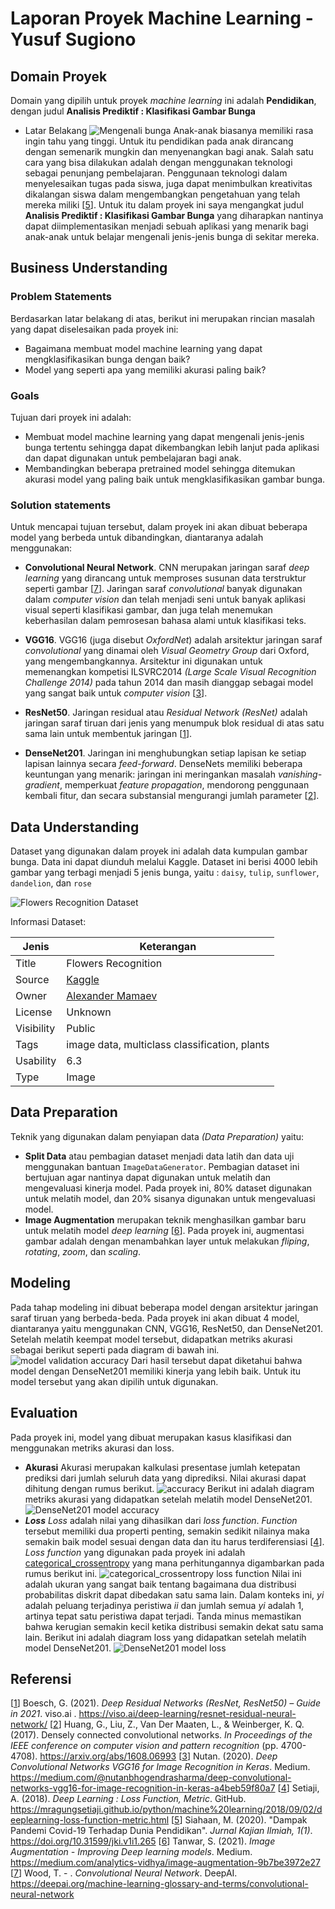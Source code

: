 # Laporan Proyek Machine Learning - Yusuf Sugiono

## Domain Proyek
Domain yang dipilih untuk proyek *machine learning* ini adalah **Pendidikan**, dengan judul **Analisis Prediktif : Klasifikasi Gambar Bunga**
- Latar Belakang
![Mengenali bunga](https://www.naeyc.org/sites/default/files/styles/page_header_media_large/public/022018/family-banner23.jpg?itok=HFo_J3pm)
Anak-anak biasanya memiliki rasa ingin tahu yang tinggi. Untuk itu pendidikan pada anak dirancang dengan semenarik mungkin dan menyenangkan bagi anak. Salah satu cara yang bisa dilakukan adalah dengan menggunakan teknologi sebagai penunjang pembelajaran. Penggunaan teknologi dalam menyelesaikan tugas pada siswa, juga dapat menimbulkan kreativitas dikalangan siswa dalam mengembangkan pengetahuan yang telah mereka miliki [[5](https://doi.org/10.31599/jki.v1i1.265)].
Untuk itu dalam proyek ini saya mengangkat judul **Analisis Prediktif : Klasifikasi Gambar Bunga** yang diharapkan nantinya dapat diimplementasikan menjadi sebuah aplikasi yang menarik bagi anak-anak untuk belajar mengenali jenis-jenis bunga di sekitar mereka.

## Business Understanding

### Problem Statements
Berdasarkan latar belakang di atas, berikut ini merupakan rincian masalah yang dapat diselesaikan pada proyek ini:
- Bagaimana membuat model machine learning yang dapat mengklasifikasikan bunga dengan baik?
- Model yang seperti apa yang memiliki akurasi paling baik?

### Goals
Tujuan dari proyek ini adalah:
- Membuat model machine learning yang dapat mengenali jenis-jenis bunga tertentu sehingga dapat dikembangkan lebih lanjut pada aplikasi dan dapat digunakan untuk pembelajaran bagi anak.
- Membandingkan beberapa pretrained model sehingga ditemukan akurasi model yang paling baik untuk mengklasifikasikan gambar bunga.

### Solution statements
Untuk mencapai tujuan tersebut, dalam proyek ini akan dibuat beberapa model yang berbeda untuk dibandingkan, diantaranya adalah menggunakan:
- **Convolutional Neural Network**. CNN merupakan jaringan saraf *deep learning* yang dirancang untuk memproses susunan data terstruktur seperti gambar [[7](https://deepai.org/machine-learning-glossary-and-terms/convolutional-neural-network)]. Jaringan saraf *convolutional* banyak digunakan dalam *computer vision* dan telah menjadi seni untuk banyak aplikasi visual seperti klasifikasi gambar, dan juga telah menemukan keberhasilan dalam pemrosesan bahasa alami untuk klasifikasi teks.
- **VGG16**. VGG16 (juga disebut *OxfordNet*) adalah arsitektur jaringan saraf *convolutional* yang dinamai oleh *Visual Geometry Group* dari Oxford, yang mengembangkannya. Arsitektur ini digunakan untuk memenangkan kompetisi ILSVRC2014 *(Large Scale Visual Recognition Challenge 2014)* pada tahun 2014 dan masih dianggap sebagai model yang sangat baik untuk *computer vision* [[3](https://medium.com/@nutanbhogendrasharma/deep-convolutional-networks-vgg16-for-image-recognition-in-keras-a4beb59f80a7)].
- **ResNet50**. Jaringan residual atau *Residual Network (ResNet)* adalah jaringan saraf tiruan dari jenis yang menumpuk blok residual di atas satu sama lain untuk membentuk jaringan [[1](https://viso.ai/deep-learning/resnet-residual-neural-network/)].

- **DenseNet201**. Jaringan ini menghubungkan setiap lapisan ke setiap lapisan lainnya secara *feed-forward*. DenseNets memiliki beberapa keuntungan yang menarik: jaringan ini meringankan masalah *vanishing-gradient*, memperkuat *feature propagation*, mendorong penggunaan kembali fitur, dan secara substansial mengurangi jumlah parameter [[2](https://arxiv.org/abs/1608.06993)].

## Data Understanding
Dataset yang digunakan dalam proyek ini adalah data kumpulan gambar bunga. Data ini dapat diunduh melalui Kaggle. Dataset ini berisi 4000 lebih gambar yang terbagi menjadi 5 jenis bunga, yaitu : `daisy`, `tulip`, `sunflower`, `dandelion`, dan `rose`

![Flowers Recognition Dataset](https://picc.io/ht0pKz5.png)

Informasi Dataset:

Jenis | Keterangan
--- | ---
Title | Flowers Recognition
Source | [Kaggle](https://www.kaggle.com/alxmamaev/flowers-recognition)
Owner | [Alexander Mamaev](https://www.kaggle.com/alxmamaev)
License | Unknown
Visibility | Public
Tags | image data, multiclass classification, plants
Usability | 6.3
Type | Image

## Data Preparation
Teknik yang digunakan dalam penyiapan data *(Data Preparation)* yaitu:
- **Split Data** atau pembagian dataset menjadi data latih dan data uji menggunakan bantuan `ImageDataGenerator`. Pembagian dataset ini bertujuan agar nantinya dapat digunakan untuk melatih dan mengevaluasi kinerja model. Pada proyek ini, 80% dataset digunakan untuk melatih model, dan 20% sisanya digunakan untuk mengevaluasi model.
- **Image Augmentation** merupakan teknik menghasilkan gambar baru untuk melatih model *deep learning* [[6](https://medium.com/analytics-vidhya/image-augmentation-9b7be3972e27)]. Pada proyek ini, augmentasi gambar adalah dengan menambahkan layer untuk melakukan *fliping*, *rotating*, *zoom*, dan *scaling*.

## Modeling
Pada tahap modeling ini dibuat beberapa model dengan arsitektur jaringan saraf tiruan yang berbeda-beda. Pada proyek ini akan dibuat 4 model, diantaranya yaitu menggunakan CNN, VGG16, ResNet50, dan DenseNet201.
Setelah melatih keempat model tersebut, didapatkan metriks akurasi sebagai berikut seperti pada diagram di bawah ini.
![model validation accuracy](https://picc.io/gyVzuKV.png)
Dari hasil tersebut dapat diketahui bahwa model dengan DenseNet201 memiliki kinerja yang lebih baik. Untuk itu model tersebut yang akan dipilih untuk digunakan.

## Evaluation
Pada proyek ini, model yang dibuat merupakan kasus klasifikasi dan menggunakan metriks akurasi dan loss.

- **Akurasi**
Akurasi merupakan kalkulasi presentase jumlah ketepatan prediksi dari jumlah seluruh data yang diprediksi. Nilai akurasi dapat dihitung dengan rumus berikut.
![accuracy](https://picc.io/TjmnuqU.png)
Berikut ini adalah diagram metriks akurasi yang didapatkan setelah melatih model DenseNet201.
![DenseNet201 model accuracy](https://picc.io/NAQEqsN.png)
- ***Loss***
*Loss* adalah nilai yang dihasilkan dari *loss function*.  *Function* tersebut memiliki dua properti penting, semakin sedikit nilainya maka semakin baik model sesuai dengan data dan itu harus terdiferensiasi [[4](https://mragungsetiaji.github.io/python/machine%20learning/2018/09/02/deeplearning-loss-function-metric.html)]. *Loss function* yang digunakan pada proyek ini adalah [categorical_crossentropy](https://peltarion.com/knowledge-center/documentation/modeling-view/build-an-ai-model/loss-functions/categorical-crossentropy) yang mana perhitungannya digambarkan pada rumus berikut ini.
![categorical_crossentropy loss function](https://picc.io/UdCHKng.png)
Nilai ini adalah ukuran yang sangat baik tentang bagaimana dua distribusi probabilitas diskrit dapat dibedakan satu sama lain. Dalam konteks ini, *yi* adalah peluang terjadinya peristiwa *ii* dan jumlah semua *yi* adalah 1, artinya tepat satu peristiwa dapat terjadi. Tanda minus memastikan bahwa kerugian semakin kecil ketika distribusi semakin dekat satu sama lain.
Berikut ini adalah diagram loss yang didapatkan setelah melatih model DenseNet201.
![DenseNet201 model loss](https://picc.io/vny8TTX.png)
## Referensi
[[1](https://viso.ai/deep-learning/resnet-residual-neural-network/)] Boesch, G. (2021). *Deep Residual Networks (ResNet, ResNet50) – Guide in 2021*. viso.ai . https://viso.ai/deep-learning/resnet-residual-neural-network/
[[2](https://arxiv.org/abs/1608.06993)] Huang, G., Liu, Z., Van Der Maaten, L., & Weinberger, K. Q. (2017). Densely connected convolutional networks. *In Proceedings of the IEEE conference on computer vision and pattern recognition* (pp. 4700-4708). https://arxiv.org/abs/1608.06993
[[3](https://medium.com/@nutanbhogendrasharma/deep-convolutional-networks-vgg16-for-image-recognition-in-keras-a4beb59f80a7)] Nutan. (2020). *Deep Convolutional Networks VGG16 for Image Recognition in Keras*. Medium. https://medium.com/@nutanbhogendrasharma/deep-convolutional-networks-vgg16-for-image-recognition-in-keras-a4beb59f80a7
[[4](https://mragungsetiaji.github.io/python/machine%20learning/2018/09/02/deeplearning-loss-function-metric.html)] Setiaji, A. (2018). *Deep Learning : Loss Function, Metric*. GitHub. https://mragungsetiaji.github.io/python/machine%20learning/2018/09/02/deeplearning-loss-function-metric.html
[[5](https://doi.org/10.31599/jki.v1i1.265)] Siahaan, M. (2020). "Dampak Pandemi Covid-19 Terhadap Dunia Pendidikan". *Jurnal Kajian Ilmiah, 1(1)*. https://doi.org/10.31599/jki.v1i1.265
[[6](https://medium.com/analytics-vidhya/image-augmentation-9b7be3972e27)] Tanwar, S. (2021). *Image Augmentation - Improving Deep learning models*. Medium. https://medium.com/analytics-vidhya/image-augmentation-9b7be3972e27
[[7](https://deepai.org/machine-learning-glossary-and-terms/convolutional-neural-network)] Wood, T. - . *Convolutional Neural Network*. DeepAI. https://deepai.org/machine-learning-glossary-and-terms/convolutional-neural-network